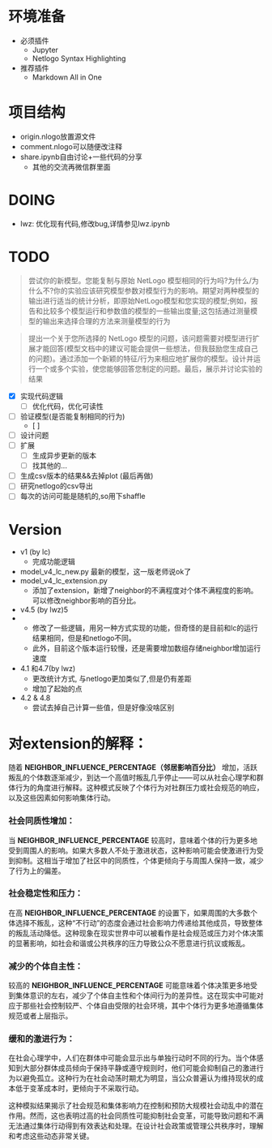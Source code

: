 # 环境准备
- 必须插件
  - Jupyter
  - Netlogo Syntax Highlighting
- 推荐插件
  - Markdown All in One 

# 项目结构
- origin.nlogo放置源文件
- comment.nlogo可以随便改注释
- share.ipynb自由讨论+一些代码的分享
  - 其他的交流再微信群里面

# DOING
- lwz: 优化现有代码,修改bug,详情参见lwz.ipynb

# TODO

> 尝试你的新模型。您能复制与原始 NetLogo 模型相同的行为吗?为什么/为什么不?你的实验应该研究模型参数对模型行为的影响。期望对两种模型的输出进行适当的统计分析，即原始NetLogo模型和您实现的模型;例如，报告和比较多个模型运行和参数值的模型的一些输出度量;这包括通过测量模型的输出来选择合理的方法来测量模型的行为

> 提出一个关于您所选择的 NetLogo 模型的问题，该问题需要对模型进行扩展才能回答(模型文档中的建议可能会提供一些想法，但我鼓励您生成自己的问题)。通过添加一个新颖的特征/行为来相应地扩展你的模型。设计并运行一个或多个实验，使您能够回答您制定的问题。最后，展示并讨论实验的结果

- [x] 实现代码逻辑
  - [ ] 优化代码，优化可读性 
- [ ] 验证模型(是否能复制相同的行为)
  - [ ] 
- [ ] 设计问题
- [ ] 扩展
  - [ ] 生成异步更新的版本
  - [ ] 找其他的...
- [ ] 生成csv版本的结果&&去掉plot (最后再做)
- [ ] 研究netlogo的csv导出
- [ ] 每次的访问可能是随机的,so用下shaffle

# Version
- v1 (by lc)
  - 完成功能逻辑
- model_v4_lc_new.py 最新的模型，这一版老师说ok了
- model_v4_lc_extension.py
  - 添加了extension，新增了neighbor的不满程度对个体不满程度的影响。可以修改neighbor影响的百分比。
- v4.5 (by lwz)5
- 
  - 修改了一些逻辑，用另一种方式实现的功能，但奇怪的是目前和lc的运行结果相同，但是和netlogo不同。
  - 此外，目前这个版本运行较慢，还是需要增加数组存储neighbor增加运行速度
- 4.1 和4.7(by lwz)
  - 更改统计方式, 与netlogo更加类似了,但是仍有差距
  - 增加了起始的点
- 4.2 & 4.8
  - 尝试去掉自己计算一些值，但是好像没啥区别




# 对extension的解释：
随着 **NEIGHBOR_INFLUENCE_PERCENTAGE（邻居影响百分比）** 增加，活跃叛乱的个体数逐渐减少，到达一个高值时叛乱几乎停止——可以从社会心理学和群体行为的角度进行解释。这种模式反映了个体行为对社群压力或社会规范的响应，以及这些因素如何影响集体行动。

### 社会同质性增加：
当 **NEIGHBOR_INFLUENCE_PERCENTAGE** 较高时，意味着个体的行为更多地受到周围人的影响。如果大多数人不处于激进状态，这种影响可能会使激进行为受到抑制。这相当于增加了社区中的同质性，个体更倾向于与周围人保持一致，减少了行为上的偏差。

### 社会稳定性和压力：
在高 **NEIGHBOR_INFLUENCE_PERCENTAGE** 的设置下，如果周围的大多数个体选择不叛乱，这种“不行动”的态度会通过社会影响力传递给其他成员，导致整体的叛乱活动降低。这种现象在现实世界中可以被看作是社会规范或压力对个体决策的显著影响，如社会和谐或公共秩序的压力导致公众不愿意进行抗议或叛乱。

### 减少的个体自主性：
较高的 **NEIGHBOR_INFLUENCE_PERCENTAGE** 可能意味着个体决策更多地受到集体意识的左右，减少了个体自主性和个体间行为的差异性。这在现实中可能对应于那些社会控制较严、个体自由受限的社会环境，其中个体行为更多地遵循集体规范或者上层指示。

### 缓和的激进行为：
在社会心理学中，人们在群体中可能会显示出与单独行动时不同的行为。当个体感知到大部分群体成员倾向于保持平静或遵守规则时，他们可能会抑制自己的激进行为以避免孤立。这种行为在社会动荡时期尤为明显，当公众普遍认为维持现状的成本低于变革成本时，更倾向于不采取行动。

这种模拟结果揭示了社会规范和集体影响力在控制和预防大规模社会动乱中的潜在作用。然而，这也表明过高的社会同质性可能抑制社会变革，可能导致问题和不满无法通过集体行动得到有效表达和处理。在设计社会政策或管理公共秩序时，理解和考虑这些动态非常关键。
